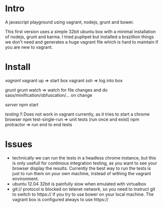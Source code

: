 Intro
============

A javascript playground using vagrant, nodejs, grunt and bower.

This first version uses a simple 32bit ubuntu box with a minimal installation of nodejs, grunt and karma. I tried puphpet but installed a brazillion things we don't need and generates a huge vagrant file which is hard to maintain if you are new to vagrant.

Install
============
_vagrant_
vagrant up => start box
vagrant ssh => log into box

_grunt_
grunt watch => watch for file changes and do sass/minification/obfuscation/... on change

_server_
npm start

_testing_
!! Does not work in vagrant currently, as it tries to start a chrome browser
npm test-single-run => unit tests (run once and exist)
npm protractor => run end to end tests

Issues
============
- technically we can run the tests in a headless chrome instance, but this is only usefull for continious integration testing, as you want to see your browser display the results. Currently the best way to run the tests is just to run them on your own machine, instead of withing the vagrant environment.
- ubuntu 12.04 32bit is painfully slow when emulated with virtualbox
- git:// protocol is blocked on telenet network, so you need to instruct git to switch to https:// if you try to use bower on your local machine. The vagrant box is configured always to use https://
